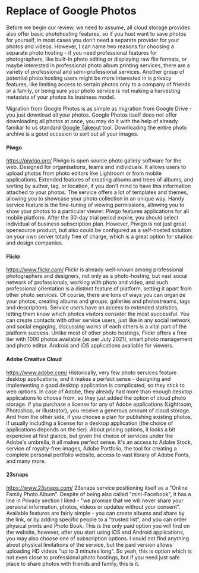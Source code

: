 # Replace of Google Photos

Before we begin our review, we need to assume, all cloud storage provides also offer basic photohosting features, so if you hust want to save photos for yourself, in most cases you don’t need a separate provider for your photos and videos. However, I can name two reasons for choosing a separate photo hosting - if you need professional features for photographers, like built-in photo editing or displaying raw file formats, or maybe interested in professional photo album printing services, there are a variety of professional and semi-professional services. Another group of potential photo hosting users might be more interested in is privacy features, like limiting access to sertain photos only to a company of friends or a family, or being sure your photo service is not making a harvesting metadata of your photos its business model.

Migration from Google Photos is as simple as migration from Google Drive - you just download all your photos. Google Photos itself does not offer downloading all photos at once, you may do it with the help of already familiar to us standard [Google Takeout](https://takeout.google.com/) tool. Downloading the entire photo archive is a good occasion to sort out all your images.

#### Piwgo
https://piwigo.org/
Piwigo is open source photo gallery software for the web. Designed for organisations, teams and individuals.
It allows users to upload photos from photo editors like Lightroom or from mobile applications.
Extended features of creating albums and trees of albums, and sorting by author, tag, or location, if you don't mind to have this information attached to your photos.
The service offers a lot of templates and themes, allowing you to showcase your photo collection in an unique way. Handy service feature is the fine-tuning of viewing permissions, allowing you to show your photos to a particular viewer.
Piwgo features applications for all mobile platform. After the 30-day trial period expire, you should select individual of business subscription plan.
However, Piwigo is not just great opensource product, but also could be configured as a self-hosted solution on your own server totally free of charge, which is a great option for studios and design companies.

#### Flickr
https://www.flickr.com/
Flickr is already well-known among professional photographers and designers, not only as a photo-hosting, but vast social network of professionals, working with photo and video, and such professional orientation is a distinct feature of platform, setting it apart from other photo services. Of course, there are tons of ways you can organize your photos, creating albums and groups, galleries and photostreams, tags and descriptions. Service users have an access to extended statistics, letting them know which photos visitors consider the most successful. You can create contacts with other service users, just like in any social network, and social engaging, discussing works of each others is a vital part of the platform success.
Unlike most of other photo hostings, Flickr offers a free tier with 1000 photos available (as per July 2021), smart photo management and photo editor. Android and iOS applications available for viewers.

#### Adobe Creative Cloud
https://www.adobe.com/
Historically, very few photo services feature desktop applications, and it makes a perfect sense - designing and implementing a good desktop application is complicated, so they stick to web options. In case of Adobe, they already had more than enough desktop applications to choose from, so they just added the option of cloud photo storage. If you purchase a license for any of Adobe applications (Lightroom, Photoshop, or Illustrator), you receive a generous amount of cloud storage. And from the other side, if you choose a plan for publishing existing photos, if usually including a license for a desktop application (the choice of applications depends on the tier).
About pricing options, it looks a bit expencive at first glance, but given the choice of services under the Adobe's umbrella, it all makes perfect sense. It's an access to Adobe Stock, service of royalty-free images, Adobe Portfolio, the tool for creating a complete personal portfolio website, access to vast library of Adobe Fonts, and many more.

#### 23snaps
https://www.23snaps.com/
23snaps service positioning itself as a "Online Family Photo Album". Despite of being also called "mini-Facebook", it has a line in Privacy section I liked - "we promise that we will never share your personal information, photos, videos or updates without your consent".
Available features are fairly simple - you can create albums and share by the link, or by adding specific people to a "trusted list", and you can order physical prints and Photo Book. This is the only paid option you will find on the website, however, after you start using iOS and Android applications, you may also choose one of subscription options. I could not find anything about physical limitations of the service, but the paid version allows uploading HD videos "up to 3 minutes long".
So yeah, this is option which is not even close to professional photo hostings, but if you need just safe place to share photos with friends and family, this is it.
